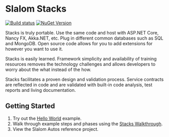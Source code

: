 # Slalom Stacks

[![Build status](https://ci.appveyor.com/api/projects/status/6nb0ud2cpm4rkuyx/branch/master?svg=true)](https://ci.appveyor.com/project/slalom-saa/stacks/branch/master)   [![NuGet Version](http://img.shields.io/nuget/v/Slalom.Stacks.svg?style=flat)](https://www.nuget.org/packages/Slalom.Stacks/)

Stacks is truly portable.  Use the same code and host with 
ASP.NET Core, Nancy FX, Akka.NET, etc.  Plug in different common databases
such as SQL and MongoDB.  Open source code allows for you to add
extensions for however you want to use it.

Stacks is easily learned.  Framework simplicity and availability of training resources
removes the technology challenges and allows developers to worry about the
what instead of the how.  

Stacks facilitates a proven design and validation process. Service contracts
are reflected in code and are validated with built-in code analysis, test reports
and living documentation. 

## Getting Started
1. Try out the [Hello World](docs/hello-world.md) example.
2. Walk through example steps and phases using the [Stacks Walkthrough](docs/walkthrough/overview.md).
3. View the Slalom Autos reference project.
